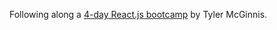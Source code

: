 Following along a [4-day React.js bootcamp](https://tylermcginnis.com/free-react-bootcamp/) by Tyler McGinnis.


